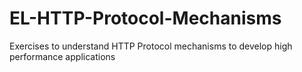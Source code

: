 # EL-HTTP-Protocol-Mechanisms
Exercises to understand HTTP Protocol mechanisms to develop high performance applications
